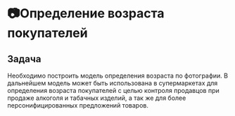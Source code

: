 # 📷Определение возраста покупателей

## Задача
Необходимо построить модель определения возраста по фотографии. В дальнейшем модель может быть использована в супермаркетах для определения возраста покупателей с целью контроля продавцов при продаже алкоголя и табачных изделий, а так же для более персонифицированных предложений товаров.